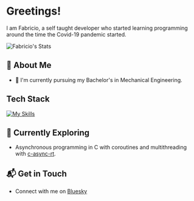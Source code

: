 # Greetings!

I am Fabricio, a self taught developer who started learning programming around the time the Covid-19 pandemic started.

![Fabricio's Stats](https://github-readme-stats.vercel.app/api?username=fabricio-p&theme=vue-dark&show_icons=true&hide_border=true&count_private=true)

## 🚀 About Me

- 🔭 I'm currently pursuing my Bachelor's in Mechanical Engineering.

## Tech Stack
[![My Skills](https://skillicons.dev/icons?i=elixir,c,nim,js,ts,html,tailwind,go,cpp,lua,python,linux,bash,neovim,emacs,git,svelte,vue,react,sqlite,postgres,tensorflow&perline=11)](https://skillicons.dev)

## 🌱 Currently Exploring

- Asynchronous programming in C with coroutines and multithreading with [c-async-rt](https://github.com/fabricio-p/c-async-rt).

<!-- ## 🏆 Achievements -->


## 📬 Get in Touch

- Connect with me on [Bluesky](https://bsky.app/profile/0x0fab.bsky.social)
<!-- - Read more of my articles on [theenthusiast.dev](https://theenthusiast.dev) -->

<!-- # Hello, world! 👋

I am Fabricio Pashaj, a 16 year old coding addict. I started to learn HTML by the middle of February, 2020. My favourite and current editor is NeoVim.

## Stuff about me

 - Gruvbox theme.
 - I like math, physics, biology and chemistry.
 - I like reading books but I hate most of school.
 - Rockets, rocket science and other scientific topics are really **cool**.
 
## Experiences

### Actively used languages and tools.

 - C<br />
   Yes, I'm a C programmer, yes I love low level and native, and yes I like to manage memory myself. I believe a library should never use hardcoded memory management functions—_ahem_ malloc _ahem_ free _ahem_—but instead it should use what the user tells it to. BTW I love macros and I unit-test my C projects.
 - CUnit<br />
   Unit testing library for C.
 - Makefile<br />
   What C programmer I would be if I didn't know how to use `make`? I may not be a Makefile wizard but I have the sufficient knowledge needed to write a decent working Makefile.
 - Git<br />
   Who doesn't?
 - find & grep<br />
   To find stuff in a haystack of files contained in nested directories.
 - C++<br />
   Only during winter for CS olympiads.
 
### Learning

 - Rust<br />
   It actually isn't thst hard but I just can't get used to it.
 - ARM Assembly<br />
   Intermediate knowledge.
 - Lua
   Becoz NeoVim.
 
### Not actively used languages and tools.

 - HTML5<br />
   I know how to use it but I'm not very good at it, haven't used it in months.
 - CSS<br />
   I only remember some stuff, because, like HTML ^...
 - JavaScript<br />
   Mostly NodeJS and a little in-browser. I never write it by hand anymore except for tests.
 - TypeScript<br />
   I'd say I know it on an intermediate level.
 - AssemblyScript<br />
   The language I feel the most comfortable with when compiling to WASM.
 - Java (android dev)<br />
   Made an app once. It had bugs and the project was dropped because I didn't know how to do debugging at the time.
 - Python
   I have actively used it before for a variety of things, now I just use it for scripts.
 - Erlang & Elixir<br />
   I know how to use them but barely found any use case.
 - Bash<br />
   .bashrc and other small scripts.
 - WebAssembly-Text (WAT)<br />
 - WeeChat<br />
   Still haven't used that once.
 - CMake<br />
   I don't use it, I just need it to build other projects that do.
 
## Interests (preferably C-based)

 - Parsers
 - Virtual Machines (the bytecode ones)
 - Compilers
 - JIT Compilers
 - CLI apps
 - CLI games
 
BTW if you are interested in anything relating to the first 4, you can join me and my friends with similiar interests in the [Homebrew Compiler Club](https://discord.gg/V9S8vyWQ) discord server.

-->
